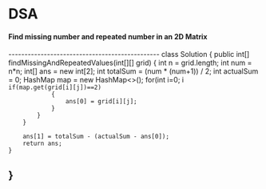 # DSA
<h4>Find missing number and repeated number in an 2D Matrix</h4>
-----------------------------------------------
class Solution {
    public int[] findMissingAndRepeatedValues(int[][] grid) {
        int n = grid.length;
        int num = n*n;
        int[] ans = new int[2];
        int totalSum = (num * (num+1)) / 2;
        int actualSum = 0;  
        HashMap<Integer, Integer> map = new HashMap<>();
        for(int i=0; i<n; i++)
        {
            for(int j=0; j<n; j++)
            {
                actualSum += grid[i][j];
                map.put(grid[i][j], map.getOrDefault(grid[i][j],0)+1);

                if(map.get(grid[i][j])==2)
                {
                    ans[0] = grid[i][j];
                }
            }
        }

        ans[1] = totalSum - (actualSum - ans[0]);
        return ans;
    }
}
-------------------------------------------
